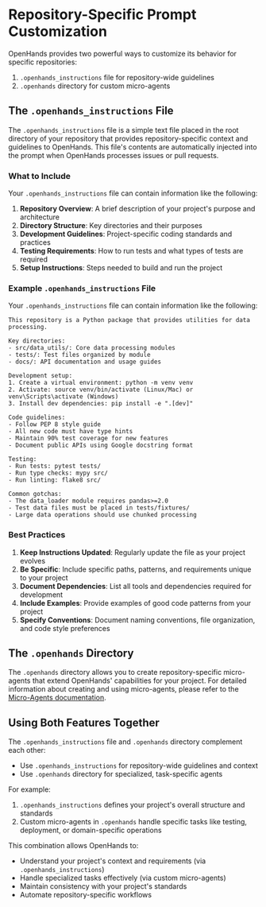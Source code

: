 # Repository-Specific Prompt Customization

OpenHands provides two powerful ways to customize its behavior for specific repositories:

1. `.openhands_instructions` file for repository-wide guidelines
2. `.openhands` directory for custom micro-agents

## The `.openhands_instructions` File

The `.openhands_instructions` file is a simple text file placed in the root directory of your repository that provides repository-specific context and guidelines to OpenHands. This file's contents are automatically injected into the prompt when OpenHands processes issues or pull requests.

### What to Include

Your `.openhands_instructions` file can contain information like the following:

1. **Repository Overview**: A brief description of your project's purpose and architecture
2. **Directory Structure**: Key directories and their purposes
3. **Development Guidelines**: Project-specific coding standards and practices
4. **Testing Requirements**: How to run tests and what types of tests are required
5. **Setup Instructions**: Steps needed to build and run the project

### Example `.openhands_instructions` File

Your `.openhands_instructions` file can contain information like the following:

```
This repository is a Python package that provides utilities for data processing.

Key directories:
- src/data_utils/: Core data processing modules
- tests/: Test files organized by module
- docs/: API documentation and usage guides

Development setup:
1. Create a virtual environment: python -m venv venv
2. Activate: source venv/bin/activate (Linux/Mac) or venv\Scripts\activate (Windows)
3. Install dev dependencies: pip install -e ".[dev]"

Code guidelines:
- Follow PEP 8 style guide
- All new code must have type hints
- Maintain 90% test coverage for new features
- Document public APIs using Google docstring format

Testing:
- Run tests: pytest tests/
- Run type checks: mypy src/
- Run linting: flake8 src/

Common gotchas:
- The data_loader module requires pandas>=2.0
- Test data files must be placed in tests/fixtures/
- Large data operations should use chunked processing
```

### Best Practices

1. **Keep Instructions Updated**: Regularly update the file as your project evolves
2. **Be Specific**: Include specific paths, patterns, and requirements unique to your project
3. **Document Dependencies**: List all tools and dependencies required for development
4. **Include Examples**: Provide examples of good code patterns from your project
5. **Specify Conventions**: Document naming conventions, file organization, and code style preferences

## The `.openhands` Directory

The `.openhands` directory allows you to create repository-specific micro-agents that extend OpenHands' capabilities for your project. For detailed information about creating and using micro-agents, please refer to the [Micro-Agents documentation](../micro-agents.md).

## Using Both Features Together

The `.openhands_instructions` file and `.openhands` directory complement each other:

- Use `.openhands_instructions` for repository-wide guidelines and context
- Use `.openhands` directory for specialized, task-specific agents

For example:
1. `.openhands_instructions` defines your project's overall structure and standards
2. Custom micro-agents in `.openhands` handle specific tasks like testing, deployment, or domain-specific operations

This combination allows OpenHands to:
- Understand your project's context and requirements (via `.openhands_instructions`)
- Handle specialized tasks effectively (via custom micro-agents)
- Maintain consistency with your project's standards
- Automate repository-specific workflows
